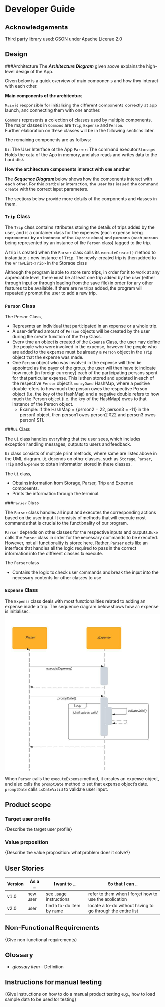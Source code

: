 # Developer Guide

## Acknowledgements

Third party library used: GSON under Apache License 2.0


## Design 

###Architecture
The ***Architecture Diagram*** given above explains the high-level design of the App.

Given below is a quick overview of main components and how they interact with each other.

**Main components of the architecture**

`Main` is responsible for initialising the different components correctly at app launch, and connecting them with one another.

`Commons` represents a collection of classes used by multiple components.
The major classes in `Commons` are `Trip`, `Expense` and `Person`.  
Further elaboration on these classes will be in the following sections later.

The remaining components are as follows:

`Ui`: The User Interface of the App
`Parser`: The command executor
`Storage`: Holds the data of the App in memory, and also reads and writes data to the hard disk

**How the architecture components interact with one another**

The ***Sequence Diagram*** below shows how the components interact with each other.
For this particular interaction, the user has issued the command
`create` with the correct input parameters.

The sections below provide more details of the components and classes in them.


### `Trip` Class

The `Trip` class contains attributes storing the details of trips added by the user, 
and is a container class for the expenses (each expense being represented by an 
instance of the `Expense` class) and persons (each person being represented by an 
instance of the `Person` class) tagged to the trip.

A trip is created when the `Parser` class calls its `executeCreate()` method to instantiate 
a new instance of `Trip`. The newly-created trip is then added to the `ArrayList<Trip>` 
in the Storage class

Although the program is able to store zero trips, in order for it to work at any appreciable level,
there must be at least one trip added by the user (either through input or through loading from the
save file) in order for any other features to be available. If there are no trips added, the program 
will repeatedly prompt the user to add a new trip.

### `Person` Class
The  Person Class,
* Represents an individual that participated in an expense or a whole trip.
* A user-defined amount of `Person` objects will be created by the user during the create function of the `Trip` Class.
* Every time an object is created of the `Expense` Class, the user may define the people who were involved in the expense, however the people who are added to the expense must be already a `Person` object in the `Trip` object that the expense was made.
* One `Person` object who was involved in the expense will then be appointed as the payer of the group, the user will then have to indicate how much (in foreign currency) each of the participating persons spent for that particular expense. This is then stored and updated in each of the respective `Person` object’s `moneyOwed` HashMap,  where a positive double refers to how much the person owes the respective Person object (i.e. the key of the HashMap) and a negative double refers to how much the Person object (i.e. the key of the HashMap) owes to that instance of the Person object.
  * Example: If the HashMap = {person2 = 22, person3 = -11} in the person1 object, then person1 owes person2 $22 and person3 owes person1 $11.

###`Ui` Class

The `Ui` class handles everything that the user sees, which includes exception handling messages, outputs to users and feedback.

`Ui` class consists of multiple print methods, where some are listed above in the UML diagram. `Ui` depends on other classes, 
such as `Storage`, `Parser`, `Trip` and `Expense` to obtain information stored in these classes.

The `Ui` class,
- Obtains information from Storage, Parser, Trip and Expense components.
- Prints the information through the terminal.

###`Parser` Class

The `Parser` class handles all input and executes the corresponding actions based on the user input. 
It consists of methods that will execute most commands that is crucial to the functionality of our program.

`Parser` depends on other classes for the respective inputs and outputs.`Duke` calls the `Parser` class in order for the 
necessary commands to be executed. However, not all functionality is stored here. Rather, `Parser` acts like an interface 
that handles all the logic required to pass in the correct information into the different classes to execute.

The `Parser` class
- Contains the logic to check user commands and break the input into the necessary contents for other classes to use

### `Expense` Class
The `Expense` class deals with most functionalities related to adding an expense inside a trip. The sequence diagram below shows how an expense is initialised.
![](../Resources/Expense%20Sequence%20Diagram.jpeg)

When `Parser` calls the `executeExpense` method, it creates an expense object, and also calls the `promptDate` method to set that expense object’s date. `promptDate` calls `isDateValid` to validate user input.


## Product scope
### Target user profile

{Describe the target user profile}

### Value proposition

{Describe the value proposition: what problem does it solve?}

## User Stories

|Version| As a ... | I want to ... | So that I can ...|
|--------|----------|---------------|------------------|
|v1.0|new user|see usage instructions|refer to them when I forget how to use the application|
|v2.0|user|find a to-do item by name|locate a to-do without having to go through the entire list|

## Non-Functional Requirements

{Give non-functional requirements}

## Glossary

* *glossary item* - Definition

## Instructions for manual testing

{Give instructions on how to do a manual product testing e.g., how to load sample data to be used for testing}
